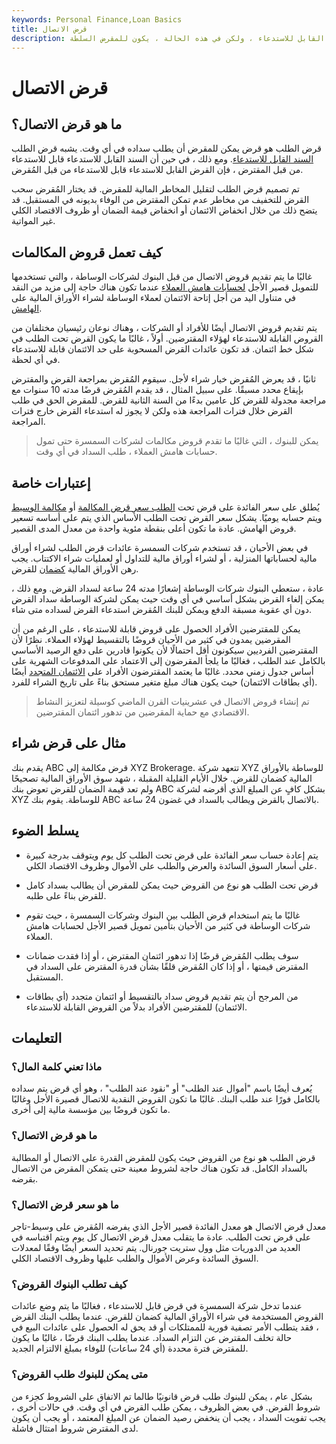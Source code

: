 ```yaml
---
keywords: Personal Finance,Loan Basics
title: قرض الاتصال
description: قرض الطلب هو قرض يمكن للمقرض أن يطلب سداده في أي وقت - على غرار السند القابل للاستدعاء ، ولكن في هذه الحالة ، يكون للمقرض السلطة.
---
```


# قرض الاتصال
## ما هو قرض الاتصال؟

قرض الطلب هو قرض يمكن للمقرض أن يطلب سداده في أي وقت. يشبه قرض الطلب [السند القابل للاستدعاء](/callablebond). ومع ذلك ، في حين أن السند القابل للاستدعاء قابل للاستدعاء من قبل المقترض ، فإن القرض القابل للاستدعاء قابل للاستدعاء من قبل المُقرض.

تم تصميم قرض الطلب لتقليل المخاطر المالية للمقرض. قد يختار المُقرض سحب القرض للتخفيف من مخاطر عدم تمكن المقترض من الوفاء بديونه في المستقبل. قد يتضح ذلك من خلال انخفاض الائتمان أو انخفاض قيمة الضمان أو ظروف الاقتصاد الكلي غير المواتية.

## كيف تعمل قروض المكالمات

غالبًا ما يتم تقديم قروض الاتصال من قبل البنوك لشركات الوساطة ، والتي تستخدمها للتمويل قصير الأجل [لحسابات هامش العملاء](/marginaccount) عندما تكون هناك حاجة إلى مزيد من النقد في متناول اليد من أجل إتاحة الائتمان لعملاء الوساطة لشراء الأوراق المالية على [الهامش](/margin).

يتم تقديم قروض الاتصال أيضًا للأفراد أو الشركات ، وهناك نوعان رئيسيان مختلفان من القروض القابلة للاستدعاء لهؤلاء المقترضين. أولاً ، غالبًا ما يكون القرض تحت الطلب في شكل خط ائتمان. قد تكون عائدات القرض المسحوبة على حد الائتمان قابلة للاستدعاء في أي لحظة.

ثانيًا ، قد يعرض المُقرض خيار شراء لأجل. سيقوم المُقرض بمراجعة القرض والمقترض بإيقاع محدد مسبقًا. على سبيل المثال ، قد يقدم المُقرض قرضًا مدته 10 سنوات مع مراجعة مجدولة للقرض كل عامين بدءًا من السنة الثانية للقرض. للمقرض الحق في طلب القرض خلال فترات المراجعة هذه ولكن لا يجوز له استدعاء القرض خارج فترات المراجعة.

> يمكن للبنوك ، التي غالبًا ما تقدم قروض مكالمات لشركات السمسرة حتى تمول حسابات هامش العملاء ، طلب السداد في أي وقت.

>

## إعتبارات خاصة

يُطلق على سعر الفائدة على قرض تحت [الطلب سعر قرض المكالمة](/callloanrate) أو [مكالمة الوسيط](/brokerscall) ويتم حسابه يوميًا. يشكل سعر القرض تحت الطلب الأساس الذي يتم على أساسه تسعير قروض الهامش. عادة ما تكون أعلى بنقطة مئوية واحدة من معدل المدى القصير.

في بعض الأحيان ، قد تستخدم شركات السمسرة عائدات قرض الطلب لشراء أوراق مالية لحساباتها المنزلية ، أو لشراء أوراق مالية للتداول أو لعمليات شراء الاكتتاب. يجب رهن الأوراق المالية [كضمان](/collateral) للقرض.

عادة ، ستعطي البنوك شركات الوساطة إشعارًا مدته 24 ساعة لسداد القرض. ومع ذلك ، يمكن إلغاء القرض بشكل أساسي في أي وقت حيث يمكن لشركة الوساطة سداد القرض دون أي عقوبة مسبقة الدفع ويمكن للبنك المُقرض استدعاء القرض لسداده متى شاء.

يمكن للمقترضين الأفراد الحصول على قروض قابلة للاستدعاء ، على الرغم من أن المقرضين يمدون في كثير من الأحيان قروضًا بالتقسيط لهؤلاء العملاء. نظرًا لأن المقترضين الفرديين سيكونون أقل احتمالًا لأن يكونوا قادرين على دفع الرصيد الأساسي بالكامل عند الطلب ، فغالبًا ما يلجأ المقرضون إلى الاعتماد على المدفوعات الشهرية على أساس جدول زمني محدد. غالبًا ما يعتمد المقترضون الأفراد على [الائتمان المتجدد](/revolvingcredit) أيضًا (أي بطاقات الائتمان) حيث يكون هناك مبلغ متغير مستحق بناءً على تاريخ الشراء للفرد.

> تم إنشاء قروض الاتصال في عشرينيات القرن الماضي كوسيلة لتعزيز النشاط الاقتصادي مع حماية المقرضين من تدهور ائتمان المقترضين.

>

## مثال على قرض شراء

يقدم بنك ABC قرض مكالمة إلى XYZ Brokerage. تتعهد شركة XYZ للوساطة بالأوراق المالية كضمان للقرض. خلال الأيام القليلة المقبلة ، شهد سوق الأوراق المالية تصحيحًا ولم تعد قيمة الضمان للقرض تعوض بنك ABC بشكل كافٍ عن المبلغ الذي أقرضه لشركة XYZ للوساطة. يقوم بنك ABC بالاتصال بالقرض ويطالب بالسداد في غضون 24 ساعة.

## يسلط الضوء

- يتم إعادة حساب سعر الفائدة على قرض تحت الطلب كل يوم ويتوقف بدرجة كبيرة على أسعار السوق السائدة والعرض والطلب على الأموال وظروف الاقتصاد الكلي.

- قرض تحت الطلب هو نوع من القروض حيث يمكن للمقرض أن يطالب بسداد كامل للقرض بناءً على طلبه.

- غالبًا ما يتم استخدام قرض الطلب بين البنوك وشركات السمسرة ، حيث تقوم شركات الوساطة في كثير من الأحيان بتأمين تمويل قصير الأجل لحسابات هامش العملاء.

- سوف يطلب المُقرض قرضًا إذا تدهور ائتمان المقترض ، أو إذا فقدت ضمانات المقترض قيمتها ، أو إذا كان المُقرض قلقًا بشأن قدرة المقترض على السداد في المستقبل.

- من المرجح أن يتم تقديم قروض سداد بالتقسيط أو ائتمان متجدد (أي بطاقات الائتمان) للمقترضين الأفراد بدلاً من القروض القابلة للاستدعاء.

## التعليمات

### ماذا تعني كلمة المال؟

يُعرف أيضًا باسم "أموال عند الطلب" أو "نقود عند الطلب" ، وهو أي قرض يتم سداده بالكامل فورًا عند طلب البنك. غالبًا ما تكون القروض النقدية للاتصال قصيرة الأجل وغالبًا ما تكون قروضًا بين مؤسسة مالية إلى أخرى.

### ما هو قرض الاتصال؟

قرض الطلب هو نوع من القروض حيث يكون للمقرض القدرة على الاتصال أو المطالبة بالسداد الكامل. قد تكون هناك حاجة لشروط معينة حتى يتمكن المقرض من الاتصال بقرضه.

### ما هو سعر قرض الاتصال؟

معدل قرض الاتصال هو معدل الفائدة قصير الأجل الذي يفرضه المُقرض على وسيط-تاجر على قرض تحت الطلب. عادة ما يتقلب معدل قرض الاتصال كل يوم ويتم اقتباسه في العديد من الدوريات مثل وول ستريت جورنال. يتم تحديد السعر أيضًا وفقًا لمعدلات السوق السائدة وعرض الأموال والطلب عليها وظروف الاقتصاد الكلي.

### كيف تطلب البنوك القروض؟

عندما تدخل شركة السمسرة في قرض قابل للاستدعاء ، فغالبًا ما يتم وضع عائدات القروض المستخدمة في شراء الأوراق المالية كضمان للقرض. عندما يطلب البنك القرض ، فقد يتطلب الأمر تصفية فورية للممتلكات أو قد يحق له الحصول على عائدات البيع في حالة تخلف المقترض عن التزام السداد. عندما يطلب البنك قرضًا ، غالبًا ما يكون للمقترض فترة محددة (أي 24 ساعات) للوفاء بمبلغ الالتزام الجديد.

### متى يمكن للبنوك طلب القروض؟

بشكل عام ، يمكن للبنوك طلب قرض قانونيًا طالما تم الاتفاق على الشروط كجزء من شروط القرض. في بعض الظروف ، يمكن طلب القرض في أي وقت. في حالات أخرى ، يجب تفويت السداد ، يجب أن ينخفض رصيد الضمان عن المبلغ المعتمد ، أو يجب أن يكون لدى المقترض شروط امتثال فاشلة.


